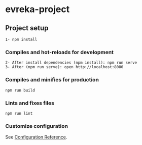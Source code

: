 # evreka-project

## Project setup
```
1- npm install
```

### Compiles and hot-reloads for development
```
2- After install dependencies (npm install): npm run serve
3- After (npm run serve): open http://localhost:8080
```

### Compiles and minifies for production
```
npm run build
```

### Lints and fixes files
```
npm run lint
```

### Customize configuration
See [Configuration Reference](https://cli.vuejs.org/config/).

